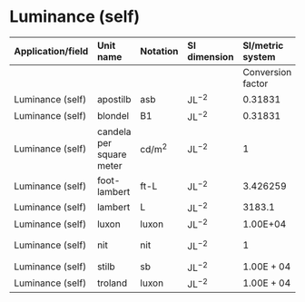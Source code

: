 # Luminance (self)

| Application/field | Unit name | Notation | SI dimension | SI/metric system |  | English/US system |  |
| :--- | :--- | :--- | :--- | :--- | :--- | :--- | :--- |
|  |  |  |  | Conversion factor | Unit | Conversion factor | Unit |
| Luminance (self) | apostilb | asb | $\mathrm{JL}^{-2}$ | 0.31831 | $\mathrm{cd} / \mathrm{m}^{2}$ | $1.00 \mathrm{E}-04$ | L |
| Luminance (self) | blondel | B1 | $\mathrm{JL}^{-2}$ | 0.31831 | $\mathrm{cd} / \mathrm{m}^{2}$ | 1.00E-04 | L |
| Luminance (self) | candela per square meter | $\mathrm{cd} / \mathrm{m}^{2}$ | $\mathrm{JL}^{-2}$ | 1 | $\mathrm{cd} / \mathrm{m}^{2}$ | 3.1416E-04 | L |
| Luminance (self) | foot-lambert | ft-L | $\mathrm{JL}^{-2}$ | 3.426259 | $\mathrm{cd} / \mathrm{m}^{2}$ | 0.0010764 | L |
| Luminance (self) | lambert | L | $\mathrm{JL}^{-2}$ | 3183.1 | $\mathrm{cd} / \mathrm{m}^{2}$ | 1 | L |
| Luminance (self) | luxon | luxon | $\mathrm{JL}^{-2}$ | 1.00E+04 | $\mathrm{cd} / \mathrm{m}^{2}$ | 3.14159 | L |
| Luminance (self) | nit | nit | $\mathrm{JL}^{-2}$ | 1 | $\mathrm{cd} / \mathrm{m}^{2}$ | 3.1416E-04 | L |
| Luminance (self) | stilb | sb | $\mathrm{JL}^{-2}$ | $1.00 \mathrm{E}+04$ | $\mathrm{cd} / \mathrm{m}^{2}$ | 3.14159 | L |
| Luminance (self) | troland | luxon | $\mathrm{JL}^{-2}$ | $1.00 \mathrm{E}+04$ | $\mathrm{cd} / \mathrm{m}^{2}$ | 3.14159 | L |
